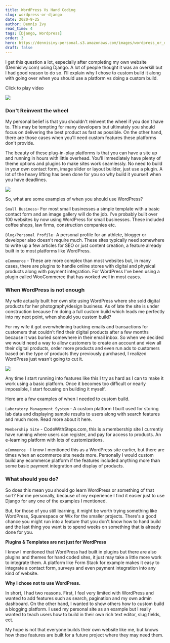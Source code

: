 ```yaml
---
title: WordPress Vs Hand Coding
slug: wordpress-or-django
date: 2020-9-25
author: Dennis Ivy
read_time: 4
tags: [Django, Wordpress]
order: 3
hero: https://dennisivy-personal.s3.amazonaws.com/images/wordpress_or_django.jpg
draft: false
---
```


I get this question a lot, especially after completing my own website (DennisIvy.com) using Django. A lot of people thought it was an overkill but I had good reason to do so. I'll explain why I chose to custom build it along with going over when you should use a platform vs doing a custom build.

Click to play video

[![](./images/wordpress-video-preview.PNG)](https://youtu.be/3xOu8PcfycA)


### Don't Reinvent the wheel

My personal belief is that you shouldn't reinvent the wheel if you don't have to. This may be tempting for many developers but ultimately you should focus on delivering the best product as fast as possible. On the other hand, there are those cases when you'll need custom features these platforms don't provide.

The beauty of these plug-in-play platforms is that you can have a site up and running in hours with little overhead. You'll immediately have plenty of theme options and plugins to make sites work seamlessly. No need to build in your own contact form, image slider or layout builder, just use a plugin. A lot of the heavy lifting has been done for you so why build it yourself when you have deadlines.

![](https://dennisivy-personal.s3.amazonaws.com/uploads/2020/09/25/wordpress-themes-1.png)

So, what are some examples of when you should use WordPress?

`Small Business`- For most small businesses a simple template with a basic contact form and an image gallery will do the job. I've probably built over 100 websites by now using WordPress for small businesses. These included coffee shops, law firms, construction companies etc.

`Blog/Personal Profile`- A personal profile for an athlete, blogger or developer also doesn't require much. These sites typically need somewhere to write up a few articles for SEO or just content creation, a feature already built in to most platforms like WordPress.

`eCommerce` - These are more complex than most websites but, in many cases, there are plugins to handle online stores with digital and physical products along with payment integration. For WordPress I've been using a plugin called WooCommerce that has worked well in most cases.

### When WordPress is not enough

My wife actually built her own site using WordPress where she sold digital products for her photography/design business. As of late the site is under construction because I'm doing a full custom build which leads me perfectly into my next point, when should you custom build?

For my wife it got overwhelming tracking emails and transactions for customers that couldn't find their digital products after a few months because it was buried somewhere in their email inbox. So when we decided we would need a way to allow customers to create an account and view all their digital products, order more products and even run ads to customers based on the type of products they previously purchased, I realized WordPress just wasn't going to cut it.

![](https://dennisivy-personal.s3.amazonaws.com/uploads/2020/09/25/sulamita-account.PNG)

Any time I start running into features like this I try as hard as I can to make it work using a basic platform. Once it becomes too difficult or nearly impossible, I start focusing on building it myself.

Here are a few examples of when I needed to custom build.

`Laboratory Management System` - A custom platform I built used for storing lab data and displaying sample results to users along with search features and much more. Read more about it here.

`Membership Site`  - CodeWithSteps.com, this is a membership site I currently have running where users can register, and pay for access to products. An e-learning platform with lots of customizations.

`eCommerce` - I know I mentioned this as a WordPress site earlier, but there are times when an ecommerce site needs more. Personally I would custom build any ecommerce platform if the features included anything more than some basic payment integration and display of products.

### What should you do?

So does this mean you should go learn WordPress or something of that sort? For me personally, because of my experience I find it easier just to use Django for any one of the examples I mentioned.

But, for those of you still learning, it might be worth trying something like WordPress, Squarespace or Wix for the smaller projects. There's a good chance you might run into a feature that you don't know how to hand build and the last thing you want is to spend weeks on something that is already done for you.

**Plugins & Templates are not just for WordPress**

I know I mentioned that WordPress had built in plugins but there are also plugins and themes for hand coded sites, it just may take a little more work to integrate them. A platform like Form Stack for example makes it easy to integrate a contact form, surveys and even payment integration into any kind of website.

**Why I chose not to use WordPress.**

In short, I had two reasons. First, I feel very limited with WordPress and wanted to add features such as search, pagination and my own admin dashboard. On the other hand, I wanted to show others how to custom build a blogging platform. I used my personal site as an example but I really wanted to teach users how to build in their own rich text editor, slug fields, ect.

My hope is not that everyone builds their own website like me, but knows how these features are built for a future project where they may need them.